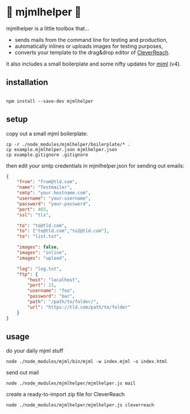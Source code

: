 # 🌈 mjmlhelper 🌈

mjmlhelper is a little toolbox that...

- sends mails from the command line for testing and production,
- automatically inlines or uploads images for testing purposes,
- converts your template to the drag&drop editor of [CleverReach](https://www.cleverreach.com/en/).

it also includes a small boilerplate and some nifty updates for [mjml](https://mjml.io/) (v4).

## installation

```

npm install --save-dev mjmlhelper
```

## setup

copy out a small mjml boilerplate:
```
cp -r ./node_modules/mjmlhelper/boilerplate/* .
cp example.mjmlhelper.json mjmlhelper.json
cp example.gitignore .gitignore
```

then edit your smtp credentials in mjmlhelper.json for sending out emails:
```json
{
    "from": "from@tld.com",
    "name": "Testmailer",
    "smtp": "your.hostname.com",
    "username": "your-username",
    "password": "your-password",
    "port": 465,
    "ssl": "tls",

    "to": "to@tld.com",
    "to": ["to@tld.com","to2@tld.com"],
    "to": "list.txt",

    "images": false,
    "images": "inline",
    "images": "upload",

    "log": "log.txt",
    "ftp": {
        "host": "localhost",
        "port": 21,
        "username": "foo",
        "password": "bar",
        "path": "/path/to/folder/",
        "url": "https://tld.com/path/to/folder"
    }
}
```

## usage

do your daily mjml stuff
```
node ./node_modules/mjml/bin/mjml -w index.mjml -o index.html
```

send out mail
```
node ./node_modules/mjmlhelper/mjmlhelper.js mail
```

create a ready-to-import zip file for CleverReach
```
node ./node_modules/mjmlhelper/mjmlhelper.js cleverreach
```
